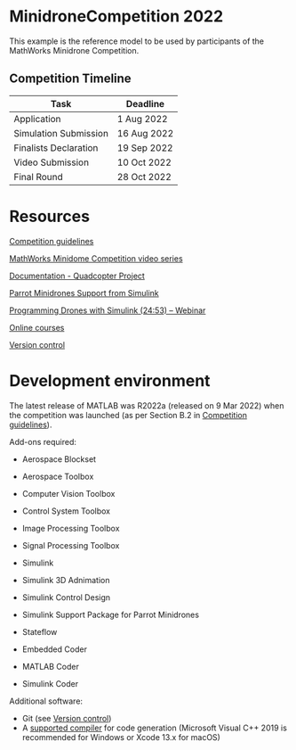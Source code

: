# MinidroneCompetition 2022
This example is the reference model to be used by participants of the MathWorks Minidrone Competition.

## Competition Timeline
| Task                  | Deadline    |
| --------------------- | ----------- |
| Application           | 1 Aug 2022  |
| Simulation Submission | 16 Aug 2022 |
| Finalists Declaration | 19 Sep 2022 |
| Video Submission      | 10 Oct 2022 |
| Final Round           | 28 Oct 2022 |

# Resources
[Competition guidelines](https://uk.mathworks.com/content/dam/mathworks/mathworks-dot-com/academia/student-competitions/minidrone-competition/mathworks-minidrone-competition-guidelines.pdf)

[MathWorks Minidome Competition video series](https://uk.mathworks.com/videos/series/mathworks-minidrone-competition.html)

[Documentation - Quadcopter Project](https://uk.mathworks.com/help/aeroblks/quadcopter-project.html)

[Parrot Minidrones Support from Simulink](https://uk.mathworks.com/hardware-support/parrot-minidrones.html)

[Programming Drones with Simulink (24:53) – Webinar](https://uk.mathworks.com/videos/programming-drones-with-simulink-1525123168579.html) 

[Online courses](https://uk.mathworks.com/academia/targeted/online-learning.html)

[Version control](https://uk.mathworks.com/help/simulink/ug/set-up-git-source-control.html)

# Development environment
The latest release of MATLAB was R2022a (released on 9 Mar 2022) when the competition was launched (as per Section B.2 in [Competition guidelines](https://uk.mathworks.com/content/dam/mathworks/mathworks-dot-com/academia/student-competitions/minidrone-competition/mathworks-minidrone-competition-guidelines.pdf)).

Add-ons required:
- Aerospace Blockset
- Aerospace Toolbox
- Computer Vision Toolbox
- Control System Toolbox
- Image Processing Toolbox
- Signal Processing Toolbox
- Simulink
- Simulink 3D Adnimation
- Simulink Control Design
- Simulink Support Package for Parrot Minidrones
- Stateflow

- Embedded Coder
- MATLAB Coder
- Simulink Coder

Additional software:
- Git (see [Version control](https://uk.mathworks.com/help/simulink/ug/set-up-git-source-control.html))
- A [supported compiler](https://uk.mathworks.com/support/requirements/supported-compilers.html) for code generation (Microsoft Visual C++ 2019 is recommended for Windows or Xcode 13.x for macOS)